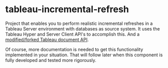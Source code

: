 # tableau-incremental-refresh
Project that enables you to perform realistic incremental refreshes in a Tableau Server environment with databases as source system. It uses the Tableau Hyper and Server Client API's to accomplish this. And a [modified/forked Tableau document API](https://github.com/Bartman0/document-api-python/tree/extract).

Of course, more documentation is needed to get this functionality implemented in your situation. That will follow later when this component is fully developed and tested more rigorously.
